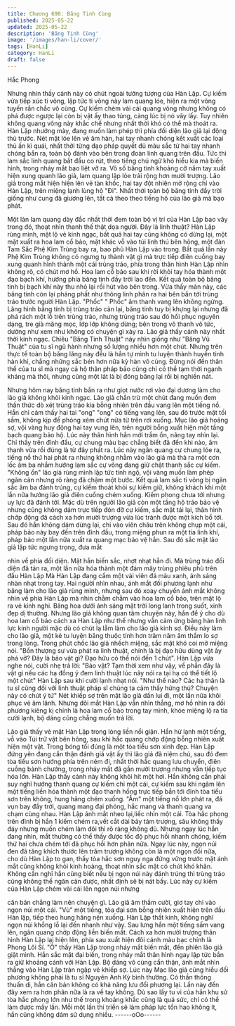 ```yaml
---
title: Chương 690: Băng Tinh Cùng
published: 2025-05-22
updated: 2025-05-22
description: 'Băng Tinh Cùng'
image: '/images/han-li/cover/'
tags: [HanLi]
category: HanLi
draft: false
---
```


Hắc Phong

Nhưng nhìn thấy cảnh này có chút ngoài tưởng tượng của Hàn
Lập.
Cự kiếm vừa tiếp xúc ti võng, lập tức ti võng này lam quang lóe,
hiện ra một võng tuyến rắn chắc vô cùng.
Cự kiếm chém vài cái quang võng nhưng không có phá được
ngược lại còn bị vật ấy thao túng, càng lúc bị nó vây lấy. Tuy
nhiên không quang võng này khắc chế nhưng nhất thời khó có
thể mà thoát ra.
Hàn Lập nhướng mày, đang muốn làm phép thì phía đối diện lão
giả lại động thủ trước.
Nét mặt lóe lên vẻ âm hàn, hai tay nhanh chóng kết xuất các loại
thủ ấn kì quái, nhất thời từng đạo pháp quyết đủ màu sắc từ hai
tay nhanh chóng bắn ra, toàn bộ đánh vào bên trong đoàn linh
quang trên đầu.
Tức thì lam sắc linh quang bắt đầu co rút, theo tiếng chú ngữ khó
hiểu kia mà biến hình, trong nháy mắt bạo liệt vỡ ra.
Vô số băng tinh khoảng cỡ nắm tay xuất hiện xung quanh lão giả,
lam quang lập lòe trải rộng hơn mười trượng.
Lão giả trong mắt hiện hiện lên vẻ tàn khốc, hai tay đột nhiên mở
rộng chỉ vào Hàn Lập, trên miệng lạnh lùng hô "Đi".
Nhất thời toàn bộ băng tinh đầy trời giống như cung đã giương
lên, tất cả theo theo tiếng hô của lão giả mà bạo phát.

Một làn lam quang dày đắc nhất thời đem toàn bộ vị trí của Hàn
Lập bao vây trong đó, thoạt nhìn thanh thế thật dọa người.
Đây là linh thuật?
Hàn Lập rùng mình, mặt lộ vẻ kinh ngạc, bất quá hai tay cũng
không có dừng lại, một mặt xuất ra hoa lam cổ bảo, mặt khác vỗ
vào túi linh thú bên hông, một đàn Tam Sắc Phệ Kim Trùng bay
ra, bao phủ Hàn Lập vào trong.
Bất quá lần này Phệ Kim Trùng không có ngưng tụ thành vật gì
mà trực tiếp điên cuồng bay xung quanh hình thành một cái trùng
tráo, phía trong thân hình Hàn Lập nhìn không rõ, có chút mơ hồ.
Hoa lam cổ bảo sau khi rời khỏi tay hóa thành một đạo bạch khí,
hướng phía băng tinh đầy trời lao đến.
Kết quả toàn bộ băng tinh bị bạch khí này thu nhỏ lại rồi hút vào
bên trong.
Vừa thấy màn này, các băng tinh còn lại phảng phất như thông
linh phân ra hai bên bắn tới trùng tráo trước người Hàn Lập.
"Phốc" " Phốc" âm thanh vang lên không ngừng.
Lăng hình băng tinh bị trùng tráo cản lại, băng tinh tuy bị khựng lại
nhưng đã phá rách một lỗ trên trùng tráo, nhưng trùng tráo sau đó
hồi phục nguyên dạng, tre già măng mọc, lớp lớp không dừng;
bên trong vô thanh vô tức, dường như xem như không có chuyện
gì xảy ra.
Lão giả thấy cảnh này nhất thời kinh ngạc.
Chiêu "Băng Tinh Thuật" này nhìn giống như "Băng Vũ Thuật"
của tu sĩ ngũ hành nhưng số lượng nhiều hơn một chút. Nhưng
trên thực tế toàn bộ băng lăng này đều là hắn tự mình tu luyện
thành huyền tinh hàn khí, chẳng những sắc bén hơn nữa kỳ hàn
vô cùng. Đừng nói đến thân thể của tu sĩ mà ngay cả hộ thân
pháp bảo cũng chỉ có thể tạm thời ngạnh kháng mà thôi, nhưng
cũng một lát là bị đóng băng lại rồi bị nghiền nát.

Nhưng hôm nay băng tinh bắn ra như giọt nước rơi vào đại
dương làm cho lão giả không khỏi kinh ngạc.
Lão giả chần trừ một chút đang muốn đem thần thức dò xét trùng
tráo kia bỗng nhiên trên đầu vang lên một tiếng nổ.
Hắn chỉ cảm thấy hai tai "ong" "ong" có tiếng vang lên, sau đó
trước mặt tối sầm, không kịp đề phòng xém chút nữa từ trên rơi
xuống.
Mục lão giả hoảng sợ, vội vàng huy động hai tay vung lên, trên
người bỗng xuất hiện một tầng bạch quang bảo hộ. Lúc này thân
hình hắn mới trầm ổn, nâng tay nhìn lại.
Chỉ thấy trên đỉnh đầu, cự chung màu bạc chẳng biết đã đến khi
nào, âm thanh vừa rồi đúng là từ đây phát ra.
Lúc này ngân quang cự chung lóe ra, tiếng nổ thứ hai phát ra
nhưng không nhằm vào lão giả mà thả ra một cơn lốc âm ba
nhắm hướng lam sắc cự võng đang giữ chặt thanh sắc cự kiếm.
"Không ổn" lão giả rùng mình lập tức tỉnh ngộ, vội vàng muốn làm
phép ngăn cản nhưng rõ ràng đã chậm một bước.
Kết quả lam sắc ti võng bị ngân sắc âm ba đánh trúng, cự kiếm
thoát khỏi sự kiềm giữ, không khách khí một lần nữa hướng lão
giả điên cuồng chém xuống.
Kiếm phong chưa tới nhưng uy lực đã đánh tới.
Mặc dù trên người lão giả còn một tầng hộ tráo bảo vệ nhưng
cũng không dám trực tiếp đón đỡ cự kiếm, sắc mặt tái lại, thân
hình chớp động đã cách xa hơn mười trượng vừa lúc tránh được
một kích bổ tới.
Sau đó hắn không dám dừng lại, chỉ vào viên châu trên không
chụp một cái, pháp bảo này bay đến trên đỉnh đầu, trong miệng
phun ra một tia linh khí, pháp bảo một lần nữa xuất ra quang mạc
bảo vệ hắn. Sau đó sắc mặt lão giả lập tức ngưng trọng, đưa mắt

nhìn về phía đối diện.
Mặt hắn biến sắc, nhợt nhạt hẳn đi.
Mà trùng tráo đối diện đã tản ra, một lần nữa hóa thành một đám
mây trùng phiêu phù trên đầu Hàn Lập
Mà Hàn Lập đang cầm một vài viên đá màu xanh, ánh sáng nhàn
nhạt trong tay.
Hai người nhìn nhau, ánh mắt đối phương lạnh như băng làm cho
lão giả rùng mình, nhưng sau đó xoay chuyển ánh mắt không
nhìn về phía Hán Lập mà nhìn chằm chằm vào hoa lam cổ bảo,
trên mặt lộ ra vẻ kinh nghi.
Băng hoa dưới ánh sáng mặt trời long lanh trong suốt, xinh đẹp dị
thường. Nhưng lão giả không quan tâm chuyện này, hắn để ý cho
dù hoa lam cổ bảo cách xa Hàn Lập như thế nhưng vẫn cảm ứng
băng hàn linh lực kinh người mặc dù có chút lạ lẫm làm cho lão
giả kinh sợ. Điều này làm cho lão giả, một kẻ tu luyện băng thuộc
tính hơn trăm năm âm thầm lo sợ trong lòng.
Trong phút chốc lão giả nhếch miệng, sắc mặt khó coi mở miệng
nói.
"Bổn thượng sư vừa phát ra linh thuật, chính là bị đạo hữu dùng
vật ấy phá vỡ? Đây là bảo vật gì? Đạo hữu có thể nói đến 1 chút".
Hàn Lập vừa nghe nói, cười nhẹ trả lời: "Bảo vật? Tạm thời xem
như vậy, về phần đây là vật gì nếu các hạ đồng ý đem linh thuật
lúc nãy nói ra tại hạ có thể tiết lộ một chút" Hàn Lập sau khi cười
lạnh nhạt nói.
"Như thế nào? Các hạ thân là tu sĩ cũng đối với linh thuật pháp sĩ
chúng ta cảm thấy hứng thú? Chuyện này có chút ý tứ" Nét khiếp
sợ trên mặt lão giả dần lui đi, một lần nữa khôi phục vẻ âm lãnh.
Nhưng đôi mắt Hàn Lập vẫn nhìn thẳng, mơ hồ nhìn ra đối
phương kiêng kị chính là hoa lam cổ bảo trong tay mình, khóe
miệng lộ ra tia cười lạnh, bộ dáng cũng chẳng muốn trả lời.

Lão giả thấy vẻ mặt Hàn Lập trong lòng liền nổi giận.
Hắn hừ lạnh một tiếng, vỗ vào Túi trữ vật bên hông, sau khi hắc
quang chớp động bỗng nhiên xuất hiện một vật.
Trong bóng tối đúng là một tòa tiểu sơn xinh đẹp.
Hàn Lập đứng yên đang cẩn thận đánh giá vật ấy thì lão giả đã
niệm chú, sau đó đem tòa tiểu sơn hướng phía trên ném đi, nhất
thời hắc quang lưu chuyển, điên cuồng bành chướng, trong nháy
mắt đã gần mười trượng nhưng vẫn tiếp tục hóa lớn.
Hàn Lập thấy cảnh này không khỏi hít một hơi.
Hắn không cần phải suy nghĩ hướng thanh quang cự kiếm chỉ
một cái, cự kiếm sau khi ngâm lên một tiếng liền hóa thành một
đạo thanh hồng trực tiếp bắn tới đỉnh tòa tiểu sơn trên không,
hung hăng chém xuống.
"Ầm" một tiếng nổ lớn phát ra, đá vụn bay đầy trời, quang mang
đại phóng, hắc mang và thanh quang va chạm cùng nhau.
Hàn Lập ánh mắt nheo lại,liếc nhìn một cái. Tòa hắc phong trên
đỉnh bị hắn 1 kiếm chém ra,vết cắt dài bảy tám trượng, sâu không
thấy đáy nhưng muốn chém làm đôi thì rõ ràng không đủ.
Nhưng ngay lúc hắn đang nhìn, mắt thường có thể thấy được tốc
độ phục hồi nhanh chóng, kiếm thứ hai chưa chém tới đã phục
hồi hơn phân nữa.
Ngay lúc này, ngọn núi đen đã tăng khích thước lên trăm trượng
không còn là một ngọn đồi nữa, cho dù Hàn Lập to gan, thấy tòa
hắc sơn nguy nga đứng vững trước mặt ánh mắt cũng không khỏi
kinh hoàng, thoạt nhìn sắc mặt có chút khó khăn.
Không cần nghỉ hắn cũng biết nếu bị ngọn núi này đánh trúng thì
trùng tráo cũng không thể ngăn cản được, nhất định sẽ bị nát bấy.
Lúc này cự kiếm của Hàn Lập chém vài cái lên ngọn núi nhưng

căn bản chẳng làm nên chuyện gì.
Lão giả âm thầm cười, giơ tay chỉ vào ngọn núi một cái.
"Vù" một tiếng, tòa đại sơn bỗng nhiên xuất hiện trên đầu Hàn lập,
tiếp theo hung hăng nện xuống.
Hàn Lập thất kinh, không nghĩ ngọn núi khổng lồ lại đến nhanh
như vậy. Sau lưng hắn một tiếng sấm vang lên, ngân quang chớp
động liền biến mất.
Cách xa hơn mười trượng thân hình Hàn Lập lại hiện lên, phía
sau xuất hiện đôi cánh màu bạc chính là Phong Lôi Sí.
"Ồ" thấy Hàn Lập trong nháy mắt biến mất, đến phiên lão giả giật
mình.
Hắn sắc mặt đại biến, trong nháy mắt thân hình ngay lập tức bắn
ra giữ khoảng cánh với Hàn Lập. Bộ dáng vô cùng cẩn thận, ánh
mắt nhìn thẳng vào Hàn Lập tràn ngập vẻ khiếp sợ.
Lúc này Mạc lão giả cũng hiểu đối phương không phải là tu sĩ
Nguyên Anh Kỳ bình thường. Có thần thông thuấn di, hắn căn
bản không có khả năng lưu đối phương lại. Lần này đến đây xem
ra hơn phân nữa là ra về tay không.
Dù sao lấy tu vi của hắn khu sử tòa hắc phong lớn như thế trong
khoảng khắc cũng là quá sức, chỉ có thể làm được mấy lần.
Mỗi một lần thi triển sẽ làm pháp lực tổn hao không ít, hắn cũng
không dám sử dụng nhiều.
------oOo------
